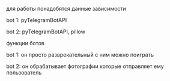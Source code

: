 для работы понадобятся данные зависимости

bot 1:
pyTelegramBotAPI

bot 2:
pyTelegramBotAPI, pillow


функции ботов

bot 1: он просто разврекательный с ним можно поиграть

bot 2: он обрабатывает фотографии которые отправляет ему пользователь
